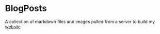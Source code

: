 # BlogPosts
A collection of markdown files and images pulled from a server to build my [website](https://rosia.me)
